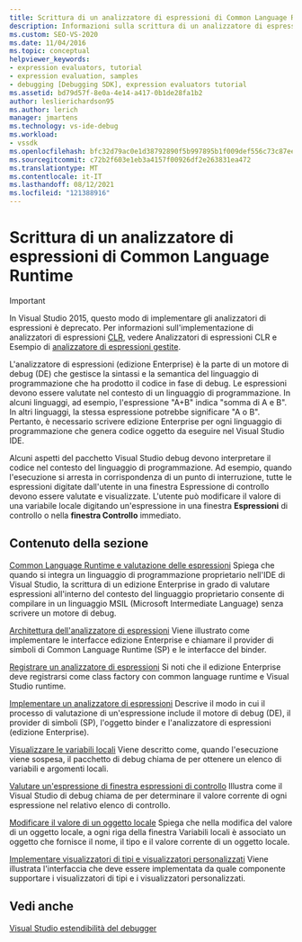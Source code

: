 ```yaml
---
title: Scrittura di un analizzatore di espressioni di Common Language Runtime | Microsoft Docs
description: Informazioni sulla scrittura di un analizzatore di espressioni per Common Language Runtime, che valuta le espressioni nel linguaggio di codice in fase di debug.
ms.custom: SEO-VS-2020
ms.date: 11/04/2016
ms.topic: conceptual
helpviewer_keywords:
- expression evaluators, tutorial
- expression evaluation, samples
- debugging [Debugging SDK], expression evaluators tutorial
ms.assetid: bd79d57f-8e0a-4e14-a417-0b1de28fa1b2
author: leslierichardson95
ms.author: lerich
manager: jmartens
ms.technology: vs-ide-debug
ms.workload:
- vssdk
ms.openlocfilehash: bfc32d79ac0e1d38792890f5b997895b1f009def556c73c87ee2e53690c3da17
ms.sourcegitcommit: c72b2f603e1eb3a4157f00926df2e263831ea472
ms.translationtype: MT
ms.contentlocale: it-IT
ms.lasthandoff: 08/12/2021
ms.locfileid: "121388916"
---
```

# <a name="writing-a-common-language-runtime-expression-evaluator"></a>Scrittura di un analizzatore di espressioni di Common Language Runtime
> [!IMPORTANT]
> In Visual Studio 2015, questo modo di implementare gli analizzatori di espressioni è deprecato. Per informazioni sull'implementazione di analizzatori di espressioni [CLR,](https://github.com/Microsoft/ConcordExtensibilitySamples/wiki/CLR-Expression-Evaluators) vedere Analizzatori di espressioni CLR e Esempio di [analizzatore di espressioni gestite](https://github.com/Microsoft/ConcordExtensibilitySamples/wiki/Managed-Expression-Evaluator-Sample).

 L'analizzatore di espressioni (edizione Enterprise) è la parte di un motore di debug (DE) che gestisce la sintassi e la semantica del linguaggio di programmazione che ha prodotto il codice in fase di debug. Le espressioni devono essere valutate nel contesto di un linguaggio di programmazione. In alcuni linguaggi, ad esempio, l'espressione "A+B" indica "somma di A e B". In altri linguaggi, la stessa espressione potrebbe significare "A o B". Pertanto, è necessario scrivere edizione Enterprise per ogni linguaggio di programmazione che genera codice oggetto da eseguire nel Visual Studio IDE.

 Alcuni aspetti del pacchetto Visual Studio debug devono interpretare il codice nel contesto del linguaggio di programmazione. Ad esempio, quando l'esecuzione si arresta in corrispondenza di  un punto di interruzione, tutte le espressioni digitate dall'utente in una finestra Espressione di controllo devono essere valutate e visualizzate. L'utente può modificare il valore di una variabile locale digitando un'espressione in una finestra **Espressioni** di controllo o nella **finestra Controllo** immediato.

## <a name="in-this-section"></a>Contenuto della sezione
 [Common Language Runtime e valutazione delle espressioni](../../extensibility/debugger/common-language-runtime-and-expression-evaluation.md) Spiega che quando si integra un linguaggio di programmazione proprietario nell'IDE di Visual Studio, la scrittura di un edizione Enterprise in grado di valutare espressioni all'interno del contesto del linguaggio proprietario consente di compilare in un linguaggio MSIL (Microsoft Intermediate Language) senza scrivere un motore di debug.

 [Architettura dell'analizzatore di espressioni](../../extensibility/debugger/expression-evaluator-architecture.md) Viene illustrato come implementare le interfacce edizione Enterprise e chiamare il provider di simboli di Common Language Runtime (SP) e le interfacce del binder.

 [Registrare un analizzatore di espressioni](../../extensibility/debugger/registering-an-expression-evaluator.md) Si noti che il edizione Enterprise deve registrarsi come class factory con common language runtime e Visual Studio runtime.

 [Implementare un analizzatore di espressioni](../../extensibility/debugger/implementing-an-expression-evaluator.md) Descrive il modo in cui il processo di valutazione di un'espressione include il motore di debug (DE), il provider di simboli (SP), l'oggetto binder e l'analizzatore di espressioni (edizione Enterprise).

 [Visualizzare le variabili locali](../../extensibility/debugger/displaying-locals.md) Viene descritto come, quando l'esecuzione viene sospesa, il pacchetto di debug chiama de per ottenere un elenco di variabili e argomenti locali.

 [Valutare un'espressione di finestra espressioni di controllo](../../extensibility/debugger/evaluating-a-watch-window-expression.md) Illustra come il Visual Studio di debug chiama de per determinare il valore corrente di ogni espressione nel relativo elenco di controllo.

 [Modificare il valore di un oggetto locale](../../extensibility/debugger/changing-the-value-of-a-local.md) Spiega che nella modifica del valore di un oggetto locale, a ogni riga della finestra Variabili locali è associato un oggetto che fornisce il nome, il tipo e il valore corrente di un oggetto locale.

 [Implementare visualizzatori di tipi e visualizzatori personalizzati](../../extensibility/debugger/implementing-type-visualizers-and-custom-viewers.md) Viene illustrata l'interfaccia che deve essere implementata da quale componente supportare i visualizzatori di tipi e i visualizzatori personalizzati.

## <a name="see-also"></a>Vedi anche
 [Visual Studio estendibilità del debugger](../../extensibility/debugger/visual-studio-debugger-extensibility.md)
